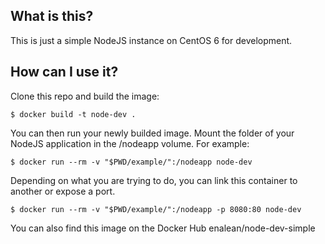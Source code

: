 ## What is this?
This is just a simple NodeJS instance on CentOS 6 for development.

## How can I use it?
Clone this repo and build the image:
```
$ docker build -t node-dev .
```

You can then run your newly builded image. Mount the folder of your NodeJS application in the /nodeapp volume. For example:
```
$ docker run --rm -v "$PWD/example/":/nodeapp node-dev
```

Depending on what you are trying to do, you can link this container to another or expose a port.
```
$ docker run --rm -v "$PWD/example/":/nodeapp -p 8080:80 node-dev
```

You can also find this image on the Docker Hub enalean/node-dev-simple
